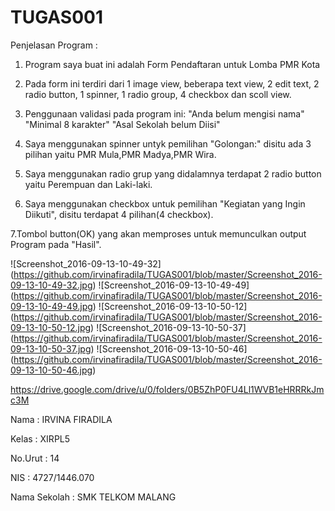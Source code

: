 # TUGAS001

Penjelasan Program :

1. Program saya buat ini adalah Form Pendaftaran untuk Lomba PMR Kota

2. Pada form ini terdiri dari 1 image view, beberapa text view, 2 edit text, 2 radio button, 1 spinner, 1 radio group,  4 checkbox dan scoll view.

3. Penggunaan validasi pada program ini:
"Anda belum mengisi nama"
"Minimal 8 karakter"
"Asal Sekolah belum Diisi"

4. Saya menggunakan spinner untyk pemilihan "Golongan:" disitu ada 3 pilihan yaitu PMR Mula,PMR Madya,PMR Wira.

5. Saya menggunakan radio grup yang didalamnya terdapat 2 radio button yaitu Perempuan dan Laki-laki.

6. Saya menggunakan checkbox untuk pemilihan "Kegiatan yang Ingin Diikuti", disitu terdapat 4 pilihan(4 checkbox).

7.Tombol button(OK) yang akan memproses untuk memunculkan output Program pada "Hasil".


![Screenshot_2016-09-13-10-49-32] (https://github.com/irvinafiradila/TUGAS001/blob/master/Screenshot_2016-09-13-10-49-32.jpg)
![Screenshot_2016-09-13-10-49-49] (https://github.com/irvinafiradila/TUGAS001/blob/master/Screenshot_2016-09-13-10-49-49.jpg)
![Screenshot_2016-09-13-10-50-12] (https://github.com/irvinafiradila/TUGAS001/blob/master/Screenshot_2016-09-13-10-50-12.jpg)
![Screenshot_2016-09-13-10-50-37] (https://github.com/irvinafiradila/TUGAS001/blob/master/Screenshot_2016-09-13-10-50-37.jpg)
![Screenshot_2016-09-13-10-50-46] (https://github.com/irvinafiradila/TUGAS001/blob/master/Screenshot_2016-09-13-10-50-46.jpg)

https://drive.google.com/drive/u/0/folders/0B5ZhP0FU4Ll1WVB1eHRRRkJmc3M

Nama : IRVINA FIRADILA

Kelas : XIRPL5

No.Urut : 14

NIS : 4727/1446.070

Nama Sekolah : SMK TELKOM MALANG
